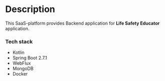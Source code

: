 # Description

This SaaS-platform provides Backend application for **Life Safety Educator** application.

### Tech stack

* Kotlin
* Spring Boot 2.7.1
* WebFlux
* MongoDB
* Docker
